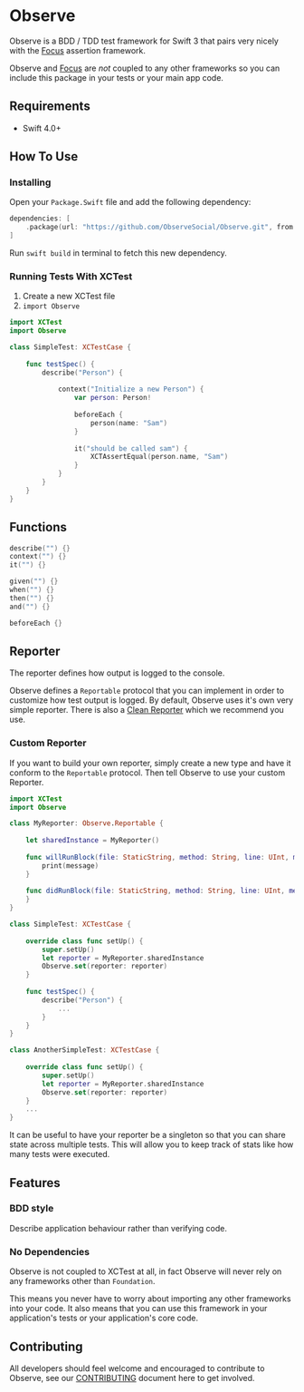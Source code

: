 # Observe

Observe is a BDD / TDD test framework for Swift 3 that pairs very nicely with the [Focus](https://github.com/ObserveSocial/Focus) assertion framework.

Observe and [Focus](https://github.com/ObserveSocial/Focus) are *not* coupled to any other frameworks so you can include this package in your tests or your main app code.

## Requirements

 * Swift 4.0+

## How To Use

### Installing

Open your `Package.Swift` file and add the following dependency:

```swift
dependencies: [
    .package(url: "https://github.com/ObserveSocial/Observe.git", from: "0.4.0")
]
```

Run `swift build` in terminal to fetch this new dependency.

### Running Tests With XCTest

1. Create a new XCTest file
2. `import Observe`

```swift
import XCTest
import Observe

class SimpleTest: XCTestCase {
    
    func testSpec() {
        describe("Person") {
            
            context("Initialize a new Person") {
                var person: Person!
                
                beforeEach {
                    person(name: "Sam")
                }
                
                it("should be called sam") {
                    XCTAssertEqual(person.name, "Sam")
                }
            }
        }
    }
}

```

## Functions

```swift
describe("") {}
context("") {}
it("") {}

given("") {}
when("") {}
then("") {}
and("") {}

beforeEach {}
```

## Reporter

The reporter defines how output is logged to the console.

Observe defines a `Reportable` protocol that you can implement in order to customize how test output is logged. By default, Observe uses it's own very simple reporter. There is also a [Clean Reporter](https://github.com/ObserveSocial/CleanReporter) which we recommend you use.

### Custom Reporter

If you want to build your own reporter, simply create a new type and have it conform to the `Reportable` protocol. Then tell Observe to use your custom Reporter.


```swift
import XCTest
import Observe

class MyReporter: Observe.Reportable {
    
    let sharedInstance = MyReporter()
    
    func willRunBlock(file: StaticString, method: String, line: UInt, message: String, blockType: BlockType, indentationLevel: Int) {
        print(message)
    }
    
    func didRunBlock(file: StaticString, method: String, line: UInt, message: String, blockType: BlockType, indentationLevel: Int) {   
    }
}

class SimpleTest: XCTestCase {
    
    override class func setUp() {
        super.setUp()
        let reporter = MyReporter.sharedInstance
        Observe.set(reporter: reporter)
    }
    
    func testSpec() {
        describe("Person") {
            ...
        }
    }
}

class AnotherSimpleTest: XCTestCase {
    
    override class func setUp() {
        super.setUp()
        let reporter = MyReporter.sharedInstance
        Observe.set(reporter: reporter)
    }
    ...
}

```

It can be useful to have your reporter be a singleton so that you can share state across multiple tests. This will allow you to keep track of stats like how many tests were executed.

## Features

### BDD style

Describe application behaviour rather than verifying code.

### No Dependencies

Observe is not coupled to XCTest at all, in fact Observe will never rely on any frameworks other than `Foundation`.

This means you never have to worry about importing any other frameworks into your code. It also means that you can use this framework in your application's tests or your application's core code.

## Contributing

All developers should feel welcome and encouraged to contribute to Observe, see our [CONTRIBUTING](https://github.com/ObserveSocial/Observe/CONTRIBUTING.md) document here to get involved.

